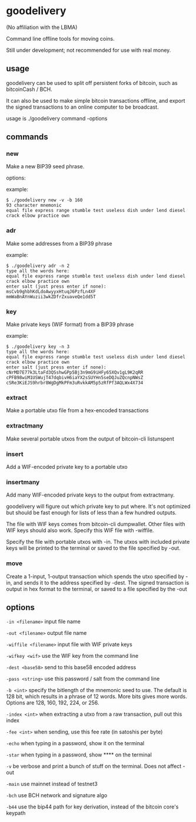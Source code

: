 # goodelivery

(No affiliation with the LBMA)

Command line offline tools for moving coins.

Still under development; not recommended for use with real money.

## usage

goodelivery can be used to split off persistent forks of bitcoin, such as bitcoinCash / BCH.

It can also be used to make simple bitcoin transactions offline, and export the signed transactions to an online computer to be broadcast.

usage is ./goodelivery command -options

## commands 

### new

Make a new BIP39 seed phrase.

options: 

example: 
```
$ ./goodelivery new -v -b 160
93 character mnemonic
equal file express range stumble test useless dish under lend diesel crack elbow practice own
```

### adr

Make some addresses from a BIP39 phrase

example:
```
$ ./goodelivery adr -n 2
type all the words here:
equal file express range stumble test useless dish under lend diesel crack elbow practice own
enter salt (just press enter if none): 
msCvb9ghbhKdLdoAwyyxHtuqJ6PzfLn4XF
mmWaBnAYnWuzii3wkZDfrZxuaveQe1dd5T
```

### key

Make private keys (WIF format) from a BIP39 phrase

example:
```
$ ./goodelivery key -n 3
type all the words here:
equal file express range stumble test useless dish under lend diesel crack elbow practice own
enter salt (just press enter if none): 
cNrMD7E77k3LtaFd3QSshwGPp5Bj3n9mG9iHFy65XQv1gL9K2qRR
cPFB98wiM1USWujT47dqbivH6iaYX2sSUYHn5seDQJuZQcnpNWsZ
cSRe3KiEJS9hrbr8WgDgMkPFm3uRvkkAM5p5zRfPf3AQLWx4X734
```

### extract

Make a portable utxo file from a hex-encoded transactions

### extractmany

Make several portable utxos from the output of bitcoin-cli listunspent

### insert

Add a WIF-encoded private key to a portable utxo

### insertmany

Add many WIF-encoded private keys to the output from extractmany.

goodelivery will figure out which private key to put where.  It's not optimized but should be fast enough for lists of less than a few hundred outputs.

The file with WIF keys comes from bitcoin-cli dumpwallet.  Other files with WIF keys should also work.  Specify this WIF file with -wiffile.

Specify the file with portable utxos with -in.  The utxos with included private keys will be printed to the terminal or saved to the file specified by -out.

### move

Create a 1-input, 1-output transaction which spends the utxo specified by -in, and sends it to the address specified by -dest.  The signed transaction is output in hex format to the terminal, or saved to a file specified by the -out 

## options

`-in <filename>` input file name

`-out <filename>` output file name

`-wiffile <filename>` input file with WIF private keys

`-wifkey <wif>`  use the WIF key from the command line

`-dest <base58>` send to this base58 encoded address

`-pass <string>` use this password / salt from the command line

`-b <int>` specify the bitlength of the mnemonic seed to use.  The default is 128 bit, which results in a phrase of 12 words.  More bits gives more words.  Options are 128, 160, 192, 224, or 256. 

`-index <int>` when extracting a utxo from a raw transaction, pull out this index

`-fee <int>` when sending, use this fee rate (in satoshis per byte)

`-echo` when typing in a password, show it on the terminal

`-star` when typing in a password, show **** on the terminal

`-v` be verbose and print a bunch of stuff on the terminal.  Does not affect -out

`-main` use mainnet instead of testnet3

`-bch` use BCH network and signature algo

`-b44` use the bip44 path for key derivation, instead of the bitcoin core's keypath

